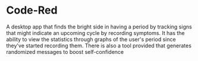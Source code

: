 # Code-Red
A desktop app that finds the bright side in having a period by tracking signs that might indicate an upcoming cycle by recording symptoms. It has the ability to view the statistics through graphs of the user's period since they've started recording them. There is also a tool provided that generates randomized messages to boost self-confidence
